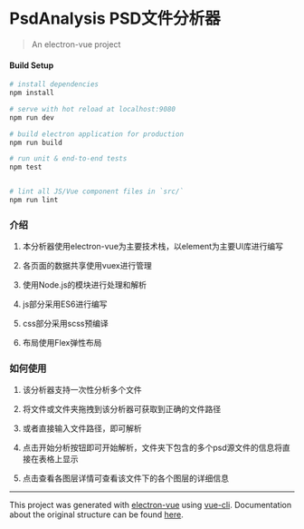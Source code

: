 # PsdAnalysis  PSD文件分析器

> An electron-vue project

#### Build Setup

``` bash
# install dependencies
npm install

# serve with hot reload at localhost:9080
npm run dev

# build electron application for production
npm run build

# run unit & end-to-end tests
npm test


# lint all JS/Vue component files in `src/`
npm run lint

```
### 介绍

1. 本分析器使用electron-vue为主要技术栈，以element为主要UI库进行编写

2. 各页面的数据共享使用vuex进行管理

3. 使用Node.js的模块进行处理和解析

4. js部分采用ES6进行编写

5. css部分采用scss预编译

6. 布局使用Flex弹性布局



### 如何使用

1. 该分析器支持一次性分析多个文件

2. 将文件或文件夹拖拽到该分析器可获取到正确的文件路径

3. 或者直接输入文件路径，即可解析

4. 点击开始分析按钮即可开始解析，文件夹下包含的多个psd源文件的信息将直接在表格上显示

5. 点击查看各图层详情可查看该文件下的各个图层的详细信息
---

This project was generated with [electron-vue](https://github.com/SimulatedGREG/electron-vue) using [vue-cli](https://github.com/vuejs/vue-cli). Documentation about the original structure can be found [here](https://simulatedgreg.gitbooks.io/electron-vue/content/index.html).

